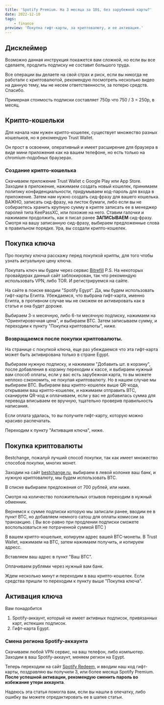 ```yaml
---
title: 'Spotify Premium. На 3 месяца за 10$, без зарубежной карты?'
date: 2022-12-10
tags:
    - finance
preview: 'Покупка гифт-карты, за криптовалюту, и ее активация.'
---
```


## Дисклеймер

Возможно данная инструкция покажется вам сложной, но если вы все сделаете, продлить подписку не составит большого труда.

Все операции вы делаете на свой страх и риск, если вы никогда не работали с криптовалютой, рекомендую посмотреть несколько видео на данную тему, мы не несем ответственности, за потерю средств. Спасибо.

Примерная стоимость подписки составляет 750р что 750 / 3 = 250р, в месяц.
## Крипто-кошельки

Для начала нам нужен крипто-кошелек, существует множество разных кошельков, но я рекомендую Trust Wallet.

Он прост в освоении, оперативный и имеет расширение для браузера в виде мини приложения как на вашем телефоне, но есть только на chromium-подобных браузерах.

### Создание крипто-кошелька

Скачиваем приложение Trust Wallet с Google Play или App Store. Заходим в приложение, нажимаем создать новый кошелек, принимаем политику конфиденциальности, придумываем код-пароль для входа в приложение. Затем нам нужно создать сид-фразу для вашего кошелька. ВАЖНО, записать сид-фразу, на листок бумаги, либо если вы не собираетесь хранить крупную сумму в крипте записать ее в менеджер паролей типа KeePassXC, или похожие на него. Ставим галочки и нажимаем продолжить, как я писал ранее **ЗАПИСЫВАЕМ** сид-фразу. Смотря на вашу записанную сид-фразу, выбираем предложенные слова в правильном порядке. Ура, вы создали крипто-кошелек.

## Покупка ключа

Про покупку ключа расскажу перед покупкой крипты, для того чтобы узнать актуальную цену ключа.

Покупать ключ мы будем через сервис [Bitrefill](https://bitrefill.com) P.S. На некоторых провайдерах данный сайт заблокирован, так что рекомендую использовать VPN, либо TOR. И регистрируемся на сайте.

На сайте в поиске вводим "Spotify Egypt". Да, мы будем использовать гифт-карты Египта. Убеждаемся, что выбрана гифт-карта, именно Египта, в противном случае мы не сможем ее активировать как в статье и она будет дороже.

Выбираем 3-х месячную, либо 6-ти месячную подписку, нажимаем на "Ориентировочная цена", и выбираем BTC. Затем записываем сумму, и переходим к пункту "Покупка криптовалюты", ниже.

### Возвращаемся после покупки криптовалюты.

На странице с покупкой ключа, еще раз убеждаемся что эта гифт-карта может быть активирована только в стране Egypt.

Выбираем нужную подписку, и нажимаем "Добавить шт. в корзину", после добавления в корзину переходим к кассе, и выбираем нужный вам способ оплаты, если у вас есть зарубежная карта, то вы можете неплохо сэкономить, не покупая криптовалюту. Но в нашем случае мы выбираем BTC. Выбираем ваш крипто-кошелек выше QR-кода, открываем ваш крипто-кошелек, и нажимаем отправить BTC, сканируем QR-код и оплачиваем, если у вас не добавилась сумма для перевода вписываем ее вручную, тщательно проверив правильность написания.

Если оплата удалась, то вы получите гифт-карту, которую можно красиво распечатать.

Переходим к пункту "Активация ключа", ниже.

## Покупка криптовалюты

Bestchange, пожалуй лучший способ покупки, так как имеет множество способов покупки, многих монет.

Заходим на сайт [bestchange.ru](http://Bestchange.ru), выбираем в левой колонке ваш банк, и нужную криптовалюту, мы будем использовать BTC.

В списке выбираем предложения от 700 рублей, или ниже.

Смотря на количество положительных отзывов переходим в нужный обменник.

Вернемся к сумме подписки которую мы записали ранее, вводим ее в пункт BTC, но добавляем немного сатош для оплаты комиссии за транзакцию. ( Вы все-равно при продлении подписки сможете воспользоваться не потраченной суммой BTC )

В вашем крипто-кошельке, копируем адрес вашей BTC-монеты. В Trust Wallet, нажимаем на BTC, затем нажимаем получить, и копируем адресс.

Вставляем ваш адрес в пункт "Ваш BTC".

Оплачиваем рублями через нужный вам банк.

Ждем несколько минут и переходим в ваш крипто-кошелек. Если средства пришли то переходим к пункту выше "Покупка ключа".

## Активация ключа

Вам понадобится

1. Spotify-аккаунт, который не имеет активных подписок, привязанных карт, истекших подписок.
2. Гифт-карта Egypt.

### Смена региона Spotify-аккаунта

Скачиваем любой VPN сервис, на ваш телефон, либо компьютер. Заходим в ваш Spotify-аккаунт, меняем регион на Egypt.

Теперь переходим на сайт [Spotify Redeem](https://www.spotify.com/us/redeem/), и вводим наш код гифт-карты, поздравляю вы получили 3, или более месяца Spotify Premium. **После успешной активации, рекомендую сменить пароль во избежание утери аккаунта**.

Надеюсь эта статья помогла вам, если вы нашли в опечатку, либо ошибку вы можете отредактировать ее в шапке статьи.
